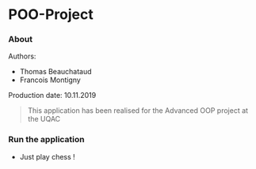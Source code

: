 # POO-Project
### About
Authors:
- Thomas Beauchataud
- Francois Montigny

Production date: 10.11.2019

> This application has been realised for the Advanced OOP project at the UQAC
### Run the application
- Just play chess !
